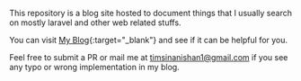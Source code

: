 This repository is a blog site hosted to document things that I usually search on mostly laravel and other web related stuffs.

You can visit [My Blog](http://timsinanishan.com.np){:target="_blank"} and see if it can be helpful for you.

Feel free to submit a PR or mail me at timsinanishan1@gmail.com if you see any typo or wrong implementation in my blog.



